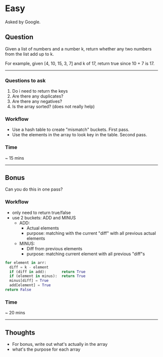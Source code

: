 # Easy

Asked by Google.

## Question

Given a list of numbers and a number k, return whether any two numbers from the list add up to k.

For example, given [4, 10, 15, 3, 7] and k of 17, return true since 10 + 7 is 17.

---

### Questions to ask

1. Do i need to return the keys
1. Are there any duplicates?
1. Are there any negatives?
1. Is the array sorted? (does not really help)

### Workflow

* Use a hash table to create "mismatch" buckets. First pass.
* Use the elements in the array to look key in the table. Second pass.

### Time

~ 15 mins

---

## Bonus

Can you do this in one pass?

### Workflow

* only need to return true/false
* use 2 buckets: ADD and MINUS
  * ADD:
    * Actual elements
    * purpose: matching with the current "diff" with all previous actual elements
  * MINUS:
    * Diff from previous elements
    * purpose: matching current element with all previous "diff"s

```python
for element in arr:
  diff = k - element
  if (diff in add):       return True
  if (element in minus):  return True
  minus[diff] = True
  add[element] = True
return False
```

### Time

~ 20 mins


---

## Thoughts

* For bonus, write out what's actually in the array
* what's the purpose for each array
